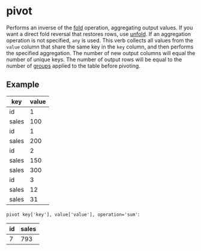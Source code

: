 # pivot

Performs an inverse of the [fold](./fold.md) operation, aggregating output values. If you want a direct fold reversal that restores rows, use [unfold](./unfold.md). If an aggregation operation is not specified, `any` is used. This verb collects all values from the `value` column that share the same key in the `key` column, and then performs the specified aggregation. The number of new output columns will equal the number of unique keys. The number of output rows will be equal to the number of [groups](./groupby.md) applied to the table before pivoting.

## Example

| key   | value |
| ----- | ----- |
| id    | 1     |
| sales | 100   |
| id    | 1     |
| sales | 200   |
| id    | 2     |
| sales | 150   |
| sales | 300   |
| id    | 3     |
| sales | 12    |
| sales | 31    |

`pivot key['key'], value['value'], operation='sum'`:

| id  | sales |
| --- | ----- |
| 7   | 793   |
